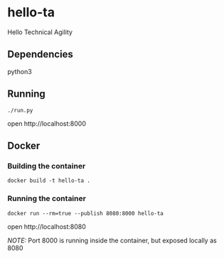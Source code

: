 # hello-ta

Hello Technical Agility

## Dependencies

python3

## Running

```
./run.py
```

open http://localhost:8000

## Docker

### Building the container

```
docker build -t hello-ta .
```

### Running the container

```
docker run --rm=true --publish 8080:8000 hello-ta
```

open http://localhost:8080

_NOTE:_ Port 8000 is running inside the container, but exposed locally as 8080

